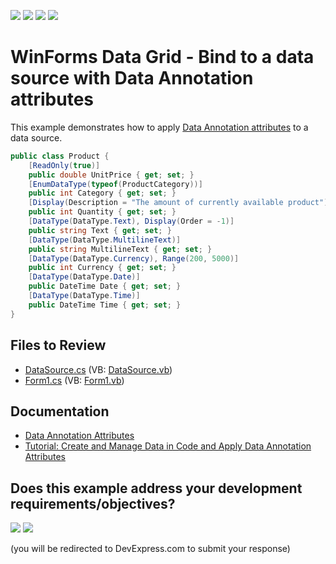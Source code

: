 <!-- default badges list -->
![](https://img.shields.io/endpoint?url=https://codecentral.devexpress.com/api/v1/VersionRange/128624108/14.2.3%2B)
[![](https://img.shields.io/badge/Open_in_DevExpress_Support_Center-FF7200?style=flat-square&logo=DevExpress&logoColor=white)](https://supportcenter.devexpress.com/ticket/details/T162611)
[![](https://img.shields.io/badge/📖_How_to_use_DevExpress_Examples-e9f6fc?style=flat-square)](https://docs.devexpress.com/GeneralInformation/403183)
[![](https://img.shields.io/badge/💬_Leave_Feedback-feecdd?style=flat-square)](#does-this-example-address-your-development-requirementsobjectives)
<!-- default badges end -->

# WinForms Data Grid - Bind to a data source with Data Annotation attributes

This example demonstrates how to apply [Data Annotation attributes](https://docs.devexpress.com/WindowsForms/18273/common-features/data-binding/data-annotation-attributes) to a data source.

```csharp
public class Product {
    [ReadOnly(true)]
    public double UnitPrice { get; set; }
    [EnumDataType(typeof(ProductCategory))]
    public int Category { get; set; }
    [Display(Description = "The amount of currently available product")]
    public int Quantity { get; set; }
    [DataType(DataType.Text), Display(Order = -1)]
    public string Text { get; set; }
    [DataType(DataType.MultilineText)]
    public string MultilineText { get; set; }
    [DataType(DataType.Currency), Range(200, 5000)]
    public int Currency { get; set; }
    [DataType(DataType.Date)]
    public DateTime Date { get; set; }
    [DataType(DataType.Time)]
    public DateTime Time { get; set; }
}
```


## Files to Review

* [DataSource.cs](./CS/GridDataAttributes/DataSource.cs) (VB: [DataSource.vb](./VB/GridDataAttributes/DataSource.vb))
* [Form1.cs](./CS/GridDataAttributes/Form1.cs) (VB: [Form1.vb](./VB/GridDataAttributes/Form1.vb))


## Documentation

* [Data Annotation Attributes](https://docs.devexpress.com/WindowsForms/18273/common-features/data-binding/data-annotation-attributes)
* [Tutorial: Create and Manage Data in Code and Apply Data Annotation Attributes](https://docs.devexpress.com/WindowsForms/114704/controls-and-libraries/data-grid/getting-started/walkthroughs/data-binding-and-working-with-columns/tutorial-create-and-manage-data-in-code-and-apply-data-annotation-attributes)
<!-- feedback -->
## Does this example address your development requirements/objectives?

[<img src="https://www.devexpress.com/support/examples/i/yes-button.svg"/>](https://www.devexpress.com/support/examples/survey.xml?utm_source=github&utm_campaign=winforms-grid-data-annotation-attributes&~~~was_helpful=yes) [<img src="https://www.devexpress.com/support/examples/i/no-button.svg"/>](https://www.devexpress.com/support/examples/survey.xml?utm_source=github&utm_campaign=winforms-grid-data-annotation-attributes&~~~was_helpful=no)

(you will be redirected to DevExpress.com to submit your response)
<!-- feedback end -->
